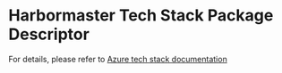 # Harbormaster Tech Stack Package Descriptor

For details, please refer to [Azure tech stack documentation](https://harbormaster.ai/azure-tech-stack/)